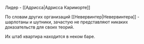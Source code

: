 Лидер - [[Адрисса|Адрисса Кариморте]]

По словам других организаций [[Невервинтер|Невервинтера]] - шарлотаны и шутники, зачастую не представляют никаких доказательств для своих теорий.

Их штаб квартира находится в неком баре.
